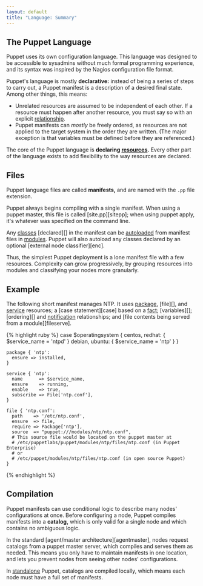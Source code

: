 ```yaml
---
layout: default
title: "Language: Summary"
---
```



<!-- TODO add links -->

[classes]: 
[enc]: 
[resources]: 
[modules]: 
[package]: 
[file]: 
[service]: 
[case]: 
[fact]: 
[variable]: 
[relationships]: 
[ordering]: 
[notification]: 
[fileserve]: 
[catalog]: 
[agentmaster]: 
[standalone]: 
[sitepp]: 
[autoload]: 
[enc]: 
[modules]: 
[declared]: (glossary declare)

The Puppet Language
-----

Puppet uses its own configuration language. This language was designed to be accessible to sysadmins without much formal programming experience, and its syntax was inspired by the Nagios configuration file format.

Puppet's language is mostly **declarative:** instead of being a series of steps to carry out, a Puppet manifest is a description of a desired final state. Among other things, this means:

* Unrelated resources are assumed to be independent of each other. If a resource must happen after another resource, you must say so with an explicit [relationship][relationships]. 
* Puppet manifests can _mostly_ be freely ordered, as resources are not applied to the target system in the order they are written. (The major exception is that variables must be defined before they are referenced.)

The core of the Puppet language is **declaring [resources][].** Every other part of the language exists to add flexibility to the way resources are declared. 

Files
-----

Puppet language files are called **manifests,** and are named with the `.pp` file extension.

Puppet always begins compiling with a single manifest. When using a puppet master, this file is called [site.pp][sitepp]; when using puppet apply, it's whatever was specified on the command line. 

Any [classes][] [declared][] in the manifest can be [autoloaded][autoload] from manifest files in [modules][]. Puppet will also autoload any classes declared by an optional [external node classifier][enc]. 

Thus, the simplest Puppet deployment is a lone manifest file with a few resources. Complexity can grow progressively, by grouping resources into modules and classifying your nodes more granularly.

Example
-----

The following short manifest manages NTP. It uses [package][], [file][], and [service][] resources; a [case statement][case] based on a [fact][]; [variables][]; [ordering][] and [notification][] relationships; and [file contents being served from a module][fileserve].

{% highlight ruby %}
    case $operatingsystem {
      centos, redhat: { $service_name = 'ntpd' }
      debian, ubuntu: { $service_name = 'ntp' }
    }
    
    package { 'ntp':
      ensure => installed,
    }
    
    service { 'ntp':
      name      => $service_name,
      ensure    => running,
      enable    => true,
      subscribe => File['ntp.conf'],
    }
    
    file { 'ntp.conf':
      path    => '/etc/ntp.conf',
      ensure  => file,
      require => Package['ntp'],
      source  => "puppet:///modules/ntp/ntp.conf",
      # This source file would be located on the puppet master at
      # /etc/puppetlabs/puppet/modules/ntp/files/ntp.conf (in Puppet Enterprise)
      # or
      # /etc/puppet/modules/ntp/files/ntp.conf (in open source Puppet)
    }
{% endhighlight %}

Compilation
-----

Puppet manifests can use conditional logic to describe many nodes' configurations at once. Before configuring a node, Puppet compiles manifests into a **catalog,** which is only valid for a single node and which contains no ambiguous logic.

In the standard [agent/master architecture][agentmaster], nodes request catalogs from a puppet master server, which compiles and serves them as needed. This means you only have to maintain manifests in one location, and lets you prevent nodes from seeing other nodes' configurations.

In [standalone][] Puppet, catalogs are compiled locally, which means each node must have a full set of manifests.


